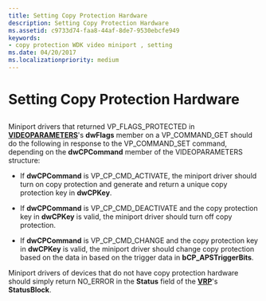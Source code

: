 ```yaml
---
title: Setting Copy Protection Hardware
description: Setting Copy Protection Hardware
ms.assetid: c9733d74-faa8-44af-8de7-9530ebcfe949
keywords:
- copy protection WDK video miniport , setting
ms.date: 04/20/2017
ms.localizationpriority: medium
---
```


# Setting Copy Protection Hardware


## <span id="ddk_setting_copy_protection_hardware_gg"></span><span id="DDK_SETTING_COPY_PROTECTION_HARDWARE_GG"></span>


Miniport drivers that returned VP\_FLAGS\_PROTECTED in [**VIDEOPARAMETERS**](/windows/desktop/api/tvout/ns-tvout-_videoparameters)'s **dwFlags** member on a VP\_COMMAND\_GET should do the following in response to the VP\_COMMAND\_SET command, depending on the **dwCPCommand** member of the VIDEOPARAMETERS structure:

-   If **dwCPCommand** is VP\_CP\_CMD\_ACTIVATE, the miniport driver should turn on copy protection and generate and return a unique copy protection key in **dwCPKey**.

-   If **dwCPCommand** is VP\_CP\_CMD\_DEACTIVATE and the copy protection key in **dwCPKey** is valid, the miniport driver should turn off copy protection.

-   If **dwCPCommand** is VP\_CP\_CMD\_CHANGE and the copy protection key in **dwCPKey** is valid, the miniport driver should change copy protection based on the data in based on the trigger data in **bCP\_APSTriggerBits**.

Miniport drivers of devices that do not have copy protection hardware should simply return NO\_ERROR in the **Status** field of the [**VRP**](/windows-hardware/drivers/ddi/video/ns-video-_video_request_packet)'s **StatusBlock**.

 

